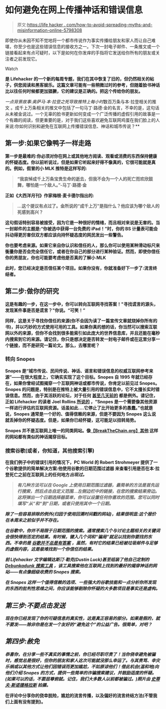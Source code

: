 # 如何避免在网上传播神话和错误信息

> 原文:[https://life hacker . com/how-to-avoid-spreading-myths-and-misinformation-online-5798308](https://lifehacker.com/how-to-avoid-spreading-myths-and-misinformation-online-5798308)

即使你从未因不知不觉地将一个都市传说作为事实传播给朋友和家人而让自己难堪，你至少也是这些错误信息的接收方之一。下次一封电子邮件、一条推文或一个链接看起来有点可疑时，以下是如何在你发痒的手指将它发送给你所有的朋友或关注者之前发现它。

Watch

[](http://lifehacker.com/tag/blast-from-the-past)**是 Lifehacker 的一个新的每周专题，我们在其中恢复了旧的，但仍然相关的帖子，供您阅读和黑客娱乐。这篇文章可能有一些稍微过时的参考，但随着脸书神话比以往任何时候都更加猖獗，它的建议是正确的。把这个传给你的朋友。**

*一点背景故事:奥萨马·本·拉登之死导致推特上每小时*数百万条与本·拉登相关的推文 。成千上万条相关的推文中包括了一句马丁·路德·金的名言，不幸的是，这句话从未被金说过。一个无辜的脸书更新如何变成一个广泛传播的虚假引用的故事是一个有趣的阅读，但更重要的是，对于我们这些喜欢避免互联网鸡蛋在我们脸上的人来说:你如何识别和避免在互联网上传播错误信息、神话和城市传说？**

## **第一步:如果它像鸭子一样走路**

**第一步是最难的:你必须对你在网上或其他地方阅读、观看或消费的东西保持健康的怀疑态度。你以前听说过，但是如果它听起来好得不像真的，它很可能就是真的。例如，假冒的小 MLK 推特是这样写的:**

> **“我哀悼成千上万条宝贵生命的逝去，但我不会为一个人的死亡而欢欣鼓舞，哪怕是一个敌人。”-马丁·路德·金**

**正如《大西洋月刊》作家梅根·麦卡德尔指出的:**

> **...这个提议有点过了。金所说的“成千上万”是指什么？他应该为哪个敌人的死感到高兴？**

**这句假话特别容易被接受，因为它是一种很好的情绪，而且相对来说是无害的。当一封邮件的主题是:“你被选中获得一台免费的 iPad！”时，你的 BS 计量表可能会抖动得更厉害但双方都应该向持怀疑态度的网民发出一些警告。**

**你也要考虑来源。如果它来自你认识和信任的人，那么你可以使用某种滑动标尺来衡量你是否会完全信任它，或者在你自己的部分进行某种验证。然而，即使你信任你的男朋友，你也可能要考虑他是否真的了解小 MLK**

**此时，您已经决定是否信任某个项目。如果你没有，你就准备好下一步了:流言终结者。**

## **第二步:做你的研究**

**这是有趣的一步，在这一步中，你可以转向互联网寻找答案！"寻找谎言的源头，发现某件事是否是谎言？"你说。“可笑！”**

**同样，这是关于寻找你信任的来源(你不会因为读了一篇宣传文章就烧掉你所有的书)，并以巧妙的方式使用可用的工具。如果你真的想的话，你当然可以搜索互联网以外的来源，但你不会找到很多能索引如此庞大的世界信息库，并且还能在毫秒内搜索到它的来源。请记住，你只是想决定是否转发一封电子邮件或在这里分享一个链接，而不是研究一篇论文。那么，去哪里呢？**

### **转向 Snopes**

**Snopes 是“城市传说、民间传说、神话、谣言和错误信息的权威互联网参考来源”——在很大程度上，它确实实现了这个目标。Snopes 自 1995 年就已经存在，如果你曾经试图揭穿一个互联网神话或都市传说，你肯定以前见过 Snopes。Snopes 的问题是，特别是在推特上被大量引用的错误信息中，它不太擅长实时错误信息。然而，由于其活跃的论坛，对于任何 [甚至几天前的](http://message.snopes.com/showthread.php?p=1455541) 都是例外。请记住，正如 Lifehacker 的读者 Joel Rollins [所说的](https://www.facebook.com/lifehacker/posts/162210337174107) ，“Snopes 是一个需要像其他资源一样进行评估的互联网资源。话虽如此....它停止了比开始更多的愚蠢。”也就是说，Snopes 通常是一个好的、值得信赖的来源，但是不要因为 Snopes 这么说就丢掉你的怀疑态度。但是，如果你已经怀疑，这可能足以扭转局势。**

**Snopes 并不是互联网上唯一的同类网站。像[【BreakTheChain.org】](http://www.breakthechain.org/)[其他](http://www.techrepublic.com/blog/techofalltrades/top-10-sites-to-debunk-urban-legends/100) 这样的网站都有类似的神话揭穿目标。**

### **搜索谷歌(或者，你知道，其他搜索引擎)**

**在我们例子中的错误引用的情况下，PC World 的 Robert Strohmeyer 提供了一个谷歌提供的简单解决方案:他使用谷歌的日期范围过滤器 来查看引用是否在本·拉登死亡之前在互联网上的任何地方*出现过。***

> ***有几种方法可以在 Google 上使用日期范围过滤器，最简单的方法是首先运行搜索，然后点击自定义范围...左侧边栏中的链接，在您的搜索结果旁边。这将弹出一个日期选择器菜单，你可以设置任何你喜欢的范围。您可以同时填写“从”和“到”日期，或者只使用其中一个日期。***

***除了一些容易排除的例外(归因于使用回溯时间戳的网站)，结果很明显:这个报价在本周末之前似乎并不存在。***

***在谷歌中，你并不局限于日期范围的搜索。通常搜索几个与讨论主题相关的关键词会很快得到否定的结果。有时候，键入几个词和“骗局”就足以找到你要找的东西。不幸的是 [谷歌并不总是有答案](https://lifehacker.com/when-google-doesnt-have-the-answer-or-is-idol-white-a-5743020) ，虽然，有时它的结果已经被垃圾邮件与足够的虚假内容，这是极难找到一个你信任的结果。***

***前 Lifehacker 文字编辑达斯汀·勒克(Dustin Luck)甚至组装了他自己定制的 [Debunkadunk 搜索工具](http://www.dustinluck.com/projects/debunkadunk) ，该工具搜索他在互联网上找到的最好的揭穿神话的网站——有点像超级收费的 Snopes 搜索。***

***在 Snopes 这样一个值得信赖的选项、一些强大的谷歌技能和一点分析你所发现的东西的批判性思维之间，你应该能够剔除你怀疑的大多数项目是事实还是虚构。***

## ***第三步:不要点击发送***

***现在你已经发现了你的可疑信息的真实性，这是真正容易的部分。如果是假的，就不要发——除非你是在发一个友好的“避免这个”的公益广告。很简单，对吧？***

## ***第四步:赦免***

***恭喜你，在分享一些不真实的事情之前，你已经尽职尽责了！当你侥幸避免被骗时，感觉总是很好，但你的朋友和家人这次可能就没那么幸运了。与其责骂、幸灾乐祸或以其他方式让他们因错误而更加尴尬，不如原谅他们！借此机会(温和地)向他们介绍 Snopes 的方式，提供一些简单的诈骗搜索建议，并鼓励适度的怀疑。(如果可以的话，不要屈尊俯就。记住，我们大多数人以前都被骗过。)*照片由* [*史蒂夫·斯诺德格拉斯*](http://www.flickr.com/photos/stevensnodgrass/3427220826/) *拍摄。****

**在评论中分享你的侥幸脱险，尴尬的流言传播，以及偏好的流言终结方法(不管我们上面有没有提到)。**